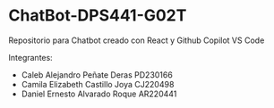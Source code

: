# ChatBot-DPS441-G02T
Repositorio para Chatbot creado con React y Github Copilot VS Code

Integrantes:

- Caleb Alejandro Peñate Deras PD230166
- Camila Elizabeth Castillo Joya CJ220498
- Daniel Ernesto Alvarado Roque AR220441

